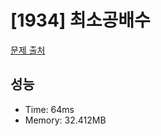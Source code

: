 # [1934] 최소공배수

[문제 출처](https://www.acmicpc.net/problem/1934)

## 성능

- Time: 64ms
- Memory: 32.412MB